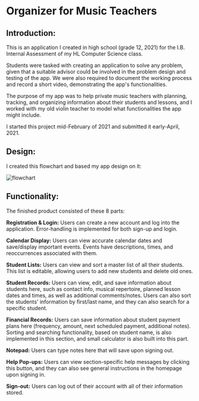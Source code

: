 # Organizer for Music Teachers
## Introduction:
This is an application I created in high school (grade 12, 2021) for the I.B. Internal Assessment of my HL Computer Science class.

Students were tasked with creating an application to solve any problem, given that a suitable advisor could be involved in the problem design and testing of the app. We were also required to document the working process and record a short video, demonstrating the app's functionalities.

The purpose of my app was to help private music teachers with planning, tracking, and organizing information about their students and lessons, and I worked with my old violin teacher to model what functionalities the app might include.

I started this project mid-February of 2021 and submitted it early-April, 2021.

## Design:
I created this flowchart and based my app design on it:

![flowchart](https://user-images.githubusercontent.com/113392681/210023744-467b8e72-ac58-4fec-ba5e-54b860db87a2.png)

## Functionality:
The finished product consisted of these 8 parts:

**Registration & Login:**
Users can create a new account and log into the application. Error-handling is implemented for both sign-up and login.

**Calendar Display:**
Users can view accurate calendar dates and save/display important events. Events have descriptions, times, and reoccurrences associated with them.

**Student Lists:**
Users can view and sort a master list of all their students. This list is editable, allowing users to add new students and delete old ones.

**Student Records:**
Users can view, edit, and save information about students here, such as contact info, musical repertoire, planned lesson dates and times, as well as additional comments/notes. Users can also sort the students' information by first/last name, and they can also search for a specific student.

**Financial Records:**
Users can save information about student payment plans here (frequency, amount, next scheduled payment, additional notes). Sorting and searching functionality, based on student name, is also implemented in this section, and small calculator is also built into this part.

**Notepad:**
Users can type notes here that will save upon signing out.

**Help Pop-ups:**
Users can view section-specific help messages by clicking this button, and they can also see general instructions in the homepage upon signing in.

**Sign-out:**
Users can log out of their account with all of their information stored.
